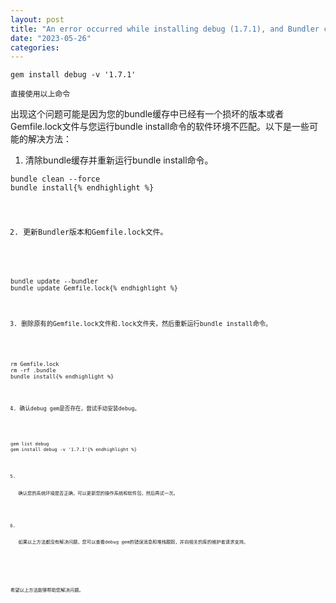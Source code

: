 ```yaml
---
layout: post
title: "An error occurred while installing debug (1.7.1), and Bundler cannot continue."
date: "2023-05-26"
categories: 
---
```

<p><code>gem install debug -v &#39;1.7.1&#39;</code></p>

<p><code>直接使用以上命令</code></p>

<p>出现这个问题可能是因为您的bundle缓存中已经有一个损坏的版本或者Gemfile.lock文件与您运行bundle install命令的软件环境不匹配。以下是一些可能的解决方法：</p>

<ol>
	<li>清除bundle缓存并重新运行bundle install命令。</li>
</ol>

<pre>
<code>bundle clean --force
bundle install{% endhighlight %}

<ol start="2">
	<li>更新Bundler版本和Gemfile.lock文件。</li>
</ol>

<pre>
<code>bundle update --bundler
bundle update Gemfile.lock{% endhighlight %}

<ol start="3">
	<li>删除原有的Gemfile.lock文件和.lock文件夹，然后重新运行bundle install命令。</li>
</ol>

<pre>
<code>rm Gemfile.lock
rm -rf .bundle
bundle install{% endhighlight %}

<ol start="4">
	<li>确认debug gem是否存在，尝试手动安装debug。</li>
</ol>

<pre>
<code>gem list debug
gem install debug -v &#39;1.7.1&#39;{% endhighlight %}

<ol start="5">
	<li>
	<p>确认您的系统环境是否正确，可以更新您的操作系统和软件包，然后再试一次。</p>
	</li>
	<li>
	<p>如果以上方法都没有解决问题，您可以查看debug gem的错误消息和堆栈跟踪，并向相关的库的维护者请求支持。</p>
	</li>
</ol>

<p>希望以上方法能够帮助您解决问题。</p>

